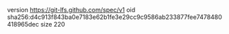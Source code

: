 version https://git-lfs.github.com/spec/v1
oid sha256:d4c913f843ba0e7183e62b1fe3e29cc9c9586ab233877fee7478480418965dec
size 220
